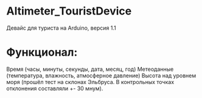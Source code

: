 # Altimeter_TouristDevice
Девайс для туриста на Arduino, версия 1.1
# Функционал:
Время (часы, минуты, секунды, дата, месяц, год)
Метеоданные (температура, влажность, атмосферное давление)
Высота над уровнем моря (прошёл тест на склонах Эльбруса. В контрольных точках отклонения составляли +- 30 мнум).
